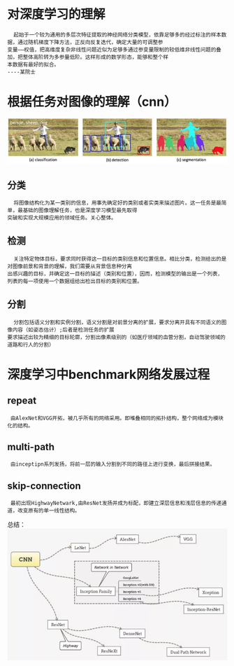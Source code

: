 # 对深度学习的理解

      起始于一个较为通用的多层次特征提取的神经网络分类模型，依靠足够多的经过标注的样本数据，通过随机梯度下降方法，正反向反复迭代，确定大量的可调整参
    变量——权值，把高维度复杂非线性问题近似为足够多通过参变量限制的较低维非线性问题的叠加，把整体高阶转为多参量低阶。这样形成的数学形态，能够和整个样
    本数据有最好的拟合。                                                                                                ----某院士
# 根据任务对图像的理解（cnn）
![pic](pic/image_dl.jpg)
## 分类

      将图像结构化为某一类别的信息，用事先确定好的类别或者实类来描述图片。这一任务是最简单，最基础的图像理解任务，也是深度学习模型最先取得
    突破和实现大规模应用的领域任务。关心整体。
## 检测
 
      关注特定物体目标，要求同时获得这一目标的类别信息和位置信息。相比分类，检测给出的是对图像前景和背景的理解，我们需要从背景信息种分离
    出感兴趣的目标，并确定这一目标的描述（类别和位置），因而，检测模型的输出是一个列表，列表的每一项使用一个数据组给出检出目标的类别和位置。
## 分割

      分割包括语义分割和实例分割，语义分割是对前景分离的扩展，要求分离开具有不同语义的图像内容（如姿态估计）;后者是检测任务的扩展
    要求描述出较为精细的目标轮廓，分割出像素级别的（如医疗领域的血管分割，自动驾驶领域的道路和行人的分割）

# 深度学习中benchmark网络发展过程
## repeat
  
     由AlexNet和VGG开拓，被几乎所有的网络采用。即堆叠相同的拓扑结构，整个网络成为模块化的结构。
## multi-path

     由inceptipn系列发扬，将前一层的输入分割到不同的路径上进行变换，最后拼接结果。
## skip-connection
  
     最初出现HighwayNetwark,由ResNet发扬并成为标配，即建立深层信息和浅层信息的传递通道，改变原有的单一线性结构。

总结：     
![show](pic/net.jpg)